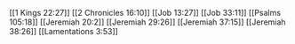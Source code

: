 [[1 Kings 22:27]]
[[2 Chronicles 16:10]]
[[Job 13:27]]
[[Job 33:11]]
[[Psalms 105:18]]
[[Jeremiah 20:2]]
[[Jeremiah 29:26]]
[[Jeremiah 37:15]]
[[Jeremiah 38:26]]
[[Lamentations 3:53]]
